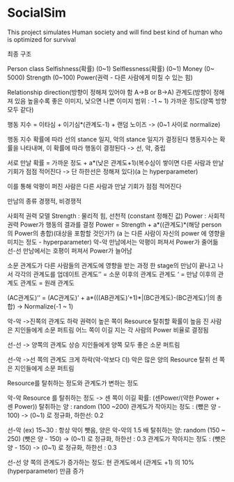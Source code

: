 # SocialSim
This project simulates Human society and will find best kind of human who is optimized for survival

최종 구조

Person class
  Selfishness(확률) (0~1)
  Selflessness(확률) (0~1)
  Money (0~ 5000)
  Strength (0~100)
  Power(권력 - 다른 사람에게 미칠 수 있는 힘)


Relationship
direction(방향이 정해져 있어야 함 A->B or B->A)
관계도(방향이 정해져 있음 높을수록 좋은 이미지, 낮으면 나쁜 이미지 범위 : -1 ~ 1)
가까운 정도(양쪽 방향 모두 같다)

행동 지수 = 이타심 + 이기심*(관계도-1) + 랜덤 노이즈 -> (0~1 사이로 normalize) 

행동 지수 확률에 따라 선의 stance 일지, 악의 stance 일지가 결정된다
행동지수는 확률을 나타내며, 이 확률에 따라 행동이 결정된다
-> 선, 악, 중립


서로 만날 확률 = 가까운 정도 + a*(낮은 관계도+1)(복수심이 쌓이면 다른 사람과 만날 기회가 점점 적어진다 -> 단 하한선은 정해져 있다)(a 는 hyperparameter)

이를 통해 악평이 퍼진 사람은 다른 사람과 만날 기회가 점점 적어진다 

만남의 종류
경쟁적, 비경쟁적

사회적 권력 모델
Strength : 물리적 힘, 선천적 (constant 정해진 값)
Power : 사회적 권력
Power가 행동의 결과를 결정
Power = Strength + a*((관계도)*(해당 person의 Power의 총합)(대상을 포함할 것인가?)
(a 는 다른 사람이 자신의 power 에 영향을 미치는 정도 - hyperparameter)
악-악 만남에서는 악평이 퍼져서 Power가 줄어듦
선-선 만남에서는 호평이 퍼져서 Power가 늘어남

소문
관계도가 다른 사람들의 관계도에 영향을 받는 과정
한 stage의 만남이 끝나고 나서 각각의 관계도를 업데이트
관계도’’ = 소문 이후의 관계도
관계도 ‘ = 만남 이후의 관계도
관계도 = 원래 관계도

(AC관계도)’’ = (AC관계도)’ + a*(((AB관계도)’+1)*|(BC관계도)-(BC관계도)’|의 총합)
-> Normalize(-1 ~ 1)


악-악 ->진쪽의 관계도 하락
권력이 높은 쪽이 Resource 탈취할 확률이 높음
진 사람은 지인들에게 소문 퍼트림
어느 쪽이 이길 지는 각 사람의 Power 비율로 결정됨

선-선 -> 양쪽의 관계도 상승
	 지인들에게 양쪽 모두 좋은 소문 퍼트림

선-악 ->선 쪽의 관계도 크게 하락(악-악보다 더)
악은 많은 양의 Resource 탈취
선 쪽은 지인들에게 소문 퍼트림

Resource를 탈취하는 정도와 관계도가 변하는 정도

악-악 Resource 를 탈취하는 정도 -> 센 쪽이 이길 확률: (센Power/(약한 Power + 센 Power))
탈취하는 양 : random (100 ~200)
관계도가 작아지는 정도 : (뺐은 양 - 100) -> (0~1) 로 정규화, 하한선: 0.2

선-악 (ex) 15~30 : 항상 악이 뺏음, 양은 악-악의 1.5 배
탈취하는 양: random (150 ~ 250)
(뺏은 양 - 150) -> (0~1) 로 정규화, 하한선 : 0.3
관계도가 작아지는 정도 : (뺏은 양 - 150) -> (0~1) 로 정규화, 하한선 : 0.3

선-선
양 쪽의 관계도가 증가하는 정도: 현 관계도에서 (관계도 +1) 의 10%(hyperparameter)  만큼 증가

